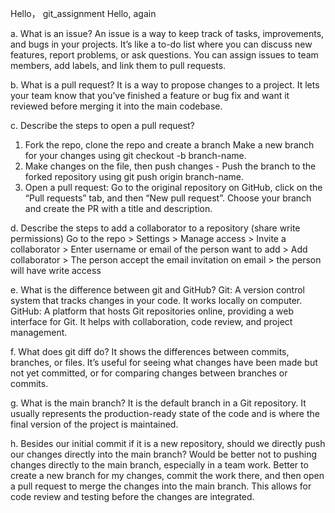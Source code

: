 Hello， git_assignment
Hello, again



a. What is an issue?
An issue is a way to keep track of tasks, improvements, and bugs in your projects. It’s like a to-do list where you can discuss new features, report problems, or ask questions. You can assign issues to team members, add labels, and link them to pull requests.

b. What is a pull request?
It is  a way to propose changes to a project. It lets your team know that you’ve finished a feature or bug fix and want it reviewed before merging it into the main codebase.

c. Describe the steps to open a pull request?
1. Fork the repo, clone the repo and create a branch Make a new branch for your changes using git checkout -b branch-name.
2. Make changes on the file, then push changes - Push the branch to the forked repository using git push origin branch-name.
3. Open a pull request: Go to the original repository on GitHub, click on the “Pull requests” tab, and then “New pull request”. Choose your branch and create the PR with a title and description.

d. Describe the steps to add a collaborator to a repository (share write permissions)
Go to the repo > Settings > Manage access > Invite a collaborator > Enter username or email of the person want to add > Add collaborator > The person accept the email invitation on email > the person will have write access

e. What is the difference between git and GitHub?
Git: A version control system that tracks changes in your code. It works locally on computer.
GitHub: A platform that hosts Git repositories online, providing a web interface for Git. It helps with collaboration, code review, and project management.

f. What does git diff do?
It shows the differences between commits, branches, or files. It’s useful for seeing what changes have been made but not yet committed, or for comparing changes between branches or commits.

g. What is the main branch?
It is the default branch in a Git repository. It usually represents the production-ready state of the code and is where the final version of the project is maintained.

h. Besides our initial commit if it is a new repository, should we directly push our changes directly into the main branch?
Would be better not to pushing changes directly to the main branch, especially in a team work. Better to create a new branch for my changes, commit the work there, and then open a pull request to merge the changes into the main branch. This allows for code review and testing before the changes are integrated.